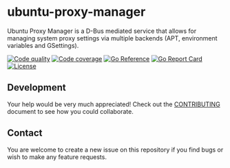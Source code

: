 # ubuntu-proxy-manager

Ubuntu Proxy Manager is a D-Bus mediated service that allows for managing system proxy settings via multiple backends (APT, environment variables and GSettings).

[![Code quality](https://github.com/ubuntu/ubuntu-proxy-manager/workflows/QA/badge.svg)](https://github.com/ubuntu/ubuntu-proxy-manager/actions?query=workflow%3AQA)
[![Code coverage](https://codecov.io/gh/ubuntu/aad-auth/branch/master/graph/badge.svg)](https://codecov.io/gh/ubuntu/ubuntu-proxy-manager)
[![Go Reference](https://pkg.go.dev/badge/github.com/ubuntu/ubuntu-proxy-manager.svg)](https://pkg.go.dev/github.com/ubuntu/ubuntu-proxy-manager)
[![Go Report Card](https://goreportcard.com/badge/ubuntu/ubuntu-proxy-manager)](https://goreportcard.com/report/ubuntu/ubuntu-proxy-manager)
[![License](https://img.shields.io/badge/License-GPL3.0-blue.svg)](https://github.com/ubuntu/ubuntu-proxy-manager/blob/main/LICENSE)

## Development

Your help would be very much appreciated! Check out the [CONTRIBUTING](./CONTRIBUTING.md) document to see how you could collaborate.

## Contact

You are welcome to create a new issue on this repository if you find bugs or wish to make any feature requests.
